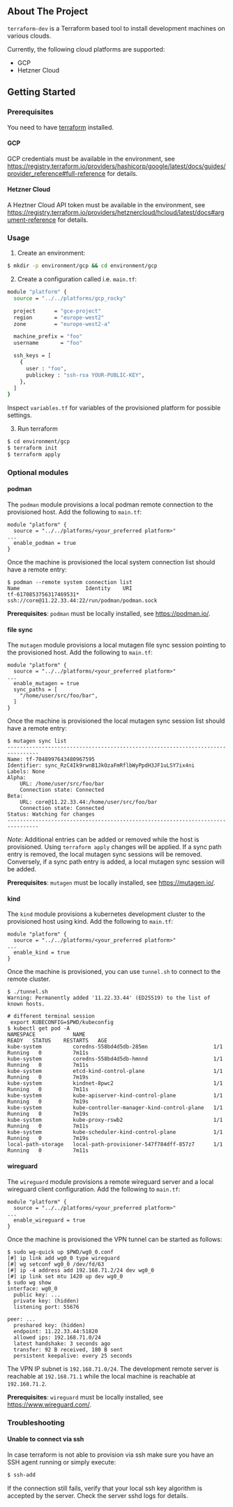 ## About The Project

`terraform-dev` is a Terraform based tool to install development machines on various clouds.

Currently, the following cloud platforms are supported:

* GCP
* Hetzner Cloud

## Getting Started

### Prerequisites

You need to have [terraform](https://www.terraform.io/) installed.

#### GCP

GCP credentials must be available in the environment, see https://registry.terraform.io/providers/hashicorp/google/latest/docs/guides/provider_reference#full-reference for details.

#### Hetzner Cloud

A Heztner Cloud API token must be available in the environment, see https://registry.terraform.io/providers/hetznercloud/hcloud/latest/docs#argument-reference for details.

### Usage

1. Create an environment:
```sh
$ mkdir -p environment/gcp && cd environment/gcp
```
2. Create a configuration called i.e. `main.tf`:
```sh
module "platform" {
  source = "../../platforms/gcp_rocky"

  project      = "gce-project"
  region       = "europe-west2"
  zone         = "europe-west2-a"

  machine_prefix = "foo"
  username       = "foo"

  ssh_keys = [
    {
      user : "foo",
      publickey : "ssh-rsa YOUR-PUBLIC-KEY",
    },
  ]
}
```

Inspect `variables.tf` for variables of the provisioned platform for possible settings.

3. Run terraform
```sh
$ cd environment/gcp
$ terraform init
$ terraform apply
```

### Optional modules

#### podman

The `podman` module provisions a local podman remote connection to the provisioned host.
Add the following to `main.tf`:

```
module "platform" {
  source = "../../platforms/<your_preferred platform>"
...
  enable_podman = true
}
```

Once the machine is provisioned the local system connection list should have a remote entry:
```
$ podman --remote system connection list
Name                     Identity    URI
tf-6170853756317469531*              ssh://core@11.22.33.44:22/run/podman/podman.sock
```

**Prerequisites**:
`podman` must be locally installed, see https://podman.io/.

#### file sync

The `mutagen` module provisions a local mutagen file sync session pointing to the provisioned host.
Add the following to `main.tf`:

```
module "platform" {
  source = "../../platforms/<your_preferred platform>"
...
  enable_mutagen = true
  sync_paths = [
    "/home/user/src/foo/bar",
  ]
}
```

Once the machine is provisioned the local mutagen sync session list should have a remote entry:
```
$ mutagen sync list
--------------------------------------------------------------------------------
Name: tf-7048997643480967595
Identifier: sync_RzC4Ik9rwnB1JkOzaFmRflbWyPpdH3JF1uLSY7ix4ni
Labels: None
Alpha:
	URL: /home/user/src/foo/bar
	Connection state: Connected
Beta:
	URL: core@11.22.33.44:/home/user/src/foo/bar
	Connection state: Connected
Status: Watching for changes
--------------------------------------------------------------------------------
```

*Note*: Additional entries can be added or removed while the host is provisioned.
Using `terraform apply` changes will be applied.
If a sync path entry is removed, the local mutagen sync sessions will be removed.
Conversely, if a sync path entry is added, a local mutagen sync session will be added.

**Prerequisites**:
`mutagen` must be locally installed, see https://mutagen.io/.

#### kind

The `kind` module provisions a kubernetes development cluster to the provisioned host using kind.
Add the following to `main.tf`:

```
module "platform" {
  source = "../../platforms/<your_preferred platform>"
...
  enable_kind = true
}
```

Once the machine is provisioned, you can use `tunnel.sh` to connect to the remote cluster.
```
$ ./tunnel.sh
Warning: Permanently added '11.22.33.44' (ED25519) to the list of known hosts.

# different terminal session
 export KUBECONFIG=$PWD/kubeconfig
$ kubectl get pod -A
NAMESPACE            NAME                                         READY   STATUS    RESTARTS   AGE
kube-system          coredns-558bd4d5db-285mn                     1/1     Running   0          7m11s
kube-system          coredns-558bd4d5db-hmnnd                     1/1     Running   0          7m11s
kube-system          etcd-kind-control-plane                      1/1     Running   0          7m19s
kube-system          kindnet-8pwc2                                1/1     Running   0          7m11s
kube-system          kube-apiserver-kind-control-plane            1/1     Running   0          7m19s
kube-system          kube-controller-manager-kind-control-plane   1/1     Running   0          7m19s
kube-system          kube-proxy-rswb2                             1/1     Running   0          7m11s
kube-system          kube-scheduler-kind-control-plane            1/1     Running   0          7m19s
local-path-storage   local-path-provisioner-547f784dff-857z7      1/1     Running   0          7m11s
```

#### wireguard

The `wireguard` module provisions a remote wireguard server and a local wireguard client configuration.
Add the following to `main.tf`:

```
module "platform" {
  source = "../../platforms/<your_preferred platform>"
...
  enable_wireguard = true
}
```

Once the machine is provisioned the VPN tunnel can be started as follows:
```
$ sudo wg-quick up $PWD/wg0_0.conf
[#] ip link add wg0_0 type wireguard
[#] wg setconf wg0_0 /dev/fd/63
[#] ip -4 address add 192.168.71.2/24 dev wg0_0
[#] ip link set mtu 1420 up dev wg0_0
$ sudo wg show
interface: wg0_0
  public key: ...
  private key: (hidden)
  listening port: 55676

peer: ...
  preshared key: (hidden)
  endpoint: 11.22.33.44:51820
  allowed ips: 192.168.71.0/24
  latest handshake: 3 seconds ago
  transfer: 92 B received, 180 B sent
  persistent keepalive: every 25 seconds
```

The VPN IP subnet is `192.168.71.0/24`. The development remote server is reachable at `192.168.71.1`
while the local machine is reachable at `192.168.71.2`.

**Prerequisites**:
`wireguard` must be locally installed, see https://www.wireguard.com/.

### Troubleshooting

#### Unable to connect via ssh

In case terraform is not able to provision via ssh make sure you have an SSH agent running or simply execute:

```sh
$ ssh-add
```

If the connection still fails, verify that your local ssh key algorithm is accepted by the server.
Check the server sshd logs for details.
